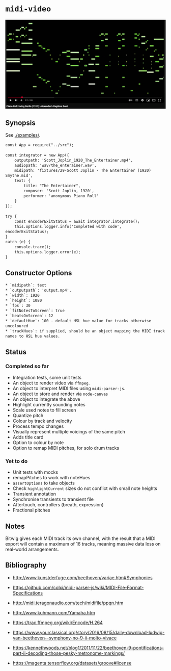 # `midi-video`

![./screenshot.png](./screenshot.png)

## Synopsis

See [./examples/](./examples/).

    const App = require("../src");

    const integrator = new App({
        outputpath: 'Scott_Joplin_1920_The_Entertainer.mp4',
        audiopath: 'wav/the_enterainer.wav',
        midipath: 'fixtures/29-Scott Joplin - The Entertainer (1920) Smythe.mid',
        text: {
            title: "The Entertainer",
            composer: 'Scott Joplin, 1920',
            performer: 'anonymous Piano Roll'
        }
    });

    try {
        const encoderExitStatus = await integrator.integrate();
        this.options.logger.info('Completed with code', encoderExitStatus);
    }
    catch (e) {
        console.trace();
        this.options.logger.error(e);
    }

## Constructor Options

    * `midipath`: text
    * `outputpath`: 'output.mp4',
    * `width`: 1920
    * `height`: 1080
    * `fps`: 30
    * `fitNotesToScreen`: true
    * `beatsOnScreen`: 12
    * `defaultHue`: 100 - default HSL hue value for tracks otherwise uncoloured
    * `trackHues`: if supplied, should be an object mapping the MIDI track names to HSL hue values.

## Status

### Completed so far

* Integration tests, some unit tests
* An object to render video via `ffmpeg`.
* An object to interpret  MIDI files using `midi-parser-js`.
* An object to store and render via `node-canvas`
* An object to integrate the above
* Highlight currently sounding notes
* Scale used notes to fill screen
* Quantize pitch
* Colour by track and velocity
* Process tempo changes
* Visually represent multiple voicings of the same pitch
* Adds title card
* Option to colour by note
* Option to remap MIDI pitches, for solo drum tracks

### Yet to do

* Unit tests with mocks
* remapPitches to work with noteHues
* `assertOptions` to take objects
* Check `highlightCurrent` sizes do not conflict with small note heights
* Transient annotation
* Synchronise transients to transient file
* Aftertouch, controllers (breath, expression)
* Fractional pitches

## Notes

Bitwig gives each MIDI track its own channel, with the result that a MIDI export
will contain a maximum of 16 tracks, meaning massive data loss on real-world arrangements.

## Bibliography

* http://www.kunstderfuge.com/beethoven/variae.htm#Symphonies

* https://github.com/colxi/midi-parser-js/wiki/MIDI-File-Format-Specifications
  
* http://midi.teragonaudio.com/tech/midifile/ppqn.htm

* http://www.kuhmann.com/Yamaha.htm

* https://trac.ffmpeg.org/wiki/Encode/H.264

* https://www.yourclassical.org/story/2016/08/15/daily-download-ludwig-van-beethoven--symphony-no-9-ii-molto-vivace

* https://kennethwoods.net/blog1/2011/11/22/beethoven-9-pontifications-part-ii-decoding-those-pesky-metronome-markings/

* https://magenta.tensorflow.org/datasets/groove#license
  